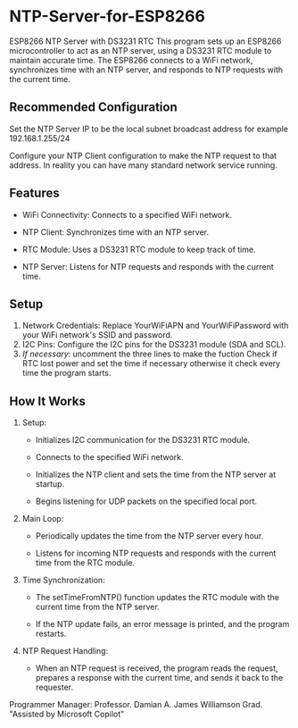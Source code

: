 # NTP-Server-for-ESP8266
ESP8266 NTP Server with DS3231 RTC
This program sets up an ESP8266 microcontroller to act as an NTP server, using a DS3231 RTC module to maintain accurate time. The ESP8266 connects to a WiFi network, synchronizes time with an NTP server, and responds to NTP requests with the current time.

## Recommended Configuration
Set the NTP Server IP to be the local subnet broadcast address for example 192.168.1.255/24 

Configure your NTP Client configuration to make the NTP request to that address. In reality you can have many standard network service running.

## Features
-  WiFi Connectivity: Connects to a specified WiFi network.

-  NTP Client: Synchronizes time with an NTP server.

-  RTC Module: Uses a DS3231 RTC module to keep track of time.

-  NTP Server: Listens for NTP requests and responds with the current time.

## Setup
1. Network Credentials: Replace YourWiFiAPN and YourWiFiPassword with your WiFi network's SSID and password.
2. I2C Pins: Configure the I2C pins for the DS3231 module (SDA and SCL).
3. *If necessary*: uncomment the three lines to make the fuction Check if RTC lost power and set the time if necessary otherwise it check every time the program starts.

## How It Works
1. Setup:
    -  Initializes I2C communication for the DS3231 RTC module.

    -  Connects to the specified WiFi network.

    -  Initializes the NTP client and sets the time from the NTP server at startup.

    -  Begins listening for UDP packets on the specified local port.

2. Main Loop:
    -  Periodically updates the time from the NTP server every hour.

    -  Listens for incoming NTP requests and responds with the current time from the RTC module.

3.  Time Synchronization:
    -  The setTimeFromNTP() function updates the RTC module with the current time from the NTP server.

    -  If the NTP update fails, an error message is printed, and the program restarts.

4. NTP Request Handling:
    -  When an NTP request is received, the program reads the request, prepares a response with the current time, and sends it back to the requester.

Programmer Manager: Professor. Damian A. James Williamson Grad.  
"Assisted by Microsoft Copilot"
  
